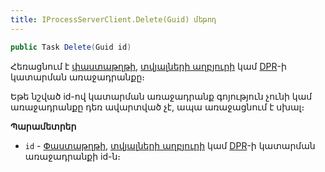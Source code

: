 ```yaml
---
title: IProcessServerClient.Delete(Guid) մեթոդ  
---
```


```c#
public Task Delete(Guid id)
```

Հեռացնում է [փաստաթղթի](../../definitions/document.md), [տվյալների աղբյուրի](../../definitions/ds.md) կամ [DPR](../../definitions/dpr.md)-ի կատարման առաջադրանքը։

Եթե նշված id-ով կատարման առաջադրանք գոյություն չունի կամ առաջադրանքը դեռ ավարտված չէ, ապա առաջացնում է սխալ։

**Պարամետրեր**

* `id` - [Փաստաթղթի](../../definitions/document.md), [տվյալների աղբյուրի](../../definitions/ds.md) կամ [DPR](../../definitions/dpr.md)-ի կատարման առաջադրանքի id-ն։
